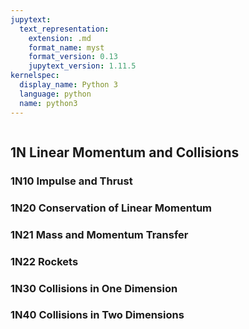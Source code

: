 ```yaml
---
jupytext:
  text_representation:
    extension: .md
    format_name: myst
    format_version: 0.13
    jupytext_version: 1.11.5
kernelspec:
  display_name: Python 3
  language: python
  name: python3
---
```


```{contents}
```

## 1N	Linear Momentum and Collisions

### 1N10	Impulse and Thrust
### 1N20	Conservation of Linear Momentum
### 1N21	Mass and Momentum Transfer
### 1N22	Rockets
### 1N30	Collisions in One Dimension
### 1N40	Collisions in Two Dimensions
